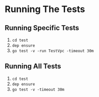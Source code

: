 # Running The Tests

## Running Specific Tests
1. `cd test`
1. `dep ensure`
1. `go test -v -run TestVpc -timeout 30m`

## Running All Tests
1. `cd test`
1. `dep ensure`
1. `go test -v -timeout 30m`
